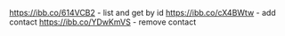 https://ibb.co/614VCB2 - list and get by id
https://ibb.co/cX4BWtw - add contact
https://ibb.co/YDwKmVS - remove contact
